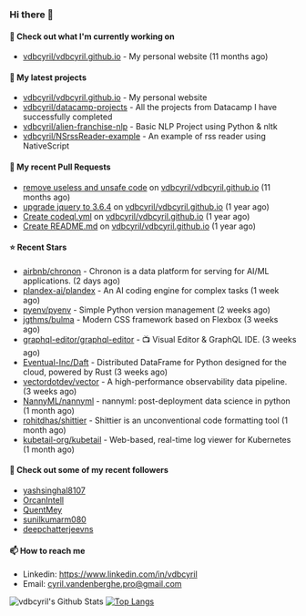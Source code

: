 ### Hi there 👋

#### 👷 Check out what I'm currently working on

- [vdbcyril/vdbcyril.github.io](https://github.com/vdbcyril/vdbcyril.github.io) - My personal website (11 months ago)

#### 🌱 My latest projects

- [vdbcyril/vdbcyril.github.io](https://github.com/vdbcyril/vdbcyril.github.io) - My personal website
- [vdbcyril/datacamp-projects](https://github.com/vdbcyril/datacamp-projects) - All the projects from Datacamp I have successfully completed
- [vdbcyril/alien-franchise-nlp](https://github.com/vdbcyril/alien-franchise-nlp) - Basic NLP Project using Python &amp; nltk
- [vdbcyril/NSrssReader-example](https://github.com/vdbcyril/NSrssReader-example) - An example of rss reader using NativeScript

#### 🔨 My recent Pull Requests

- [remove useless and unsafe code](https://github.com/vdbcyril/vdbcyril.github.io/pull/19) on [vdbcyril/vdbcyril.github.io](https://github.com/vdbcyril/vdbcyril.github.io) (11 months ago)
- [upgrade jquery to 3.6.4](https://github.com/vdbcyril/vdbcyril.github.io/pull/18) on [vdbcyril/vdbcyril.github.io](https://github.com/vdbcyril/vdbcyril.github.io) (1 year ago)
- [Create codeql.yml](https://github.com/vdbcyril/vdbcyril.github.io/pull/9) on [vdbcyril/vdbcyril.github.io](https://github.com/vdbcyril/vdbcyril.github.io) (1 year ago)
- [Create README.md](https://github.com/vdbcyril/vdbcyril.github.io/pull/8) on [vdbcyril/vdbcyril.github.io](https://github.com/vdbcyril/vdbcyril.github.io) (1 year ago)

#### ⭐ Recent Stars

- [airbnb/chronon](https://github.com/airbnb/chronon) - Chronon is a data platform for serving for AI/ML applications. (2 days ago)
- [plandex-ai/plandex](https://github.com/plandex-ai/plandex) - An AI coding engine for complex tasks (1 week ago)
- [pyenv/pyenv](https://github.com/pyenv/pyenv) - Simple Python version management (2 weeks ago)
- [jgthms/bulma](https://github.com/jgthms/bulma) - Modern CSS framework based on Flexbox (3 weeks ago)
- [graphql-editor/graphql-editor](https://github.com/graphql-editor/graphql-editor) - 📺 Visual Editor &amp; GraphQL IDE.  (3 weeks ago)
- [Eventual-Inc/Daft](https://github.com/Eventual-Inc/Daft) - Distributed DataFrame for Python designed for the cloud, powered by Rust (3 weeks ago)
- [vectordotdev/vector](https://github.com/vectordotdev/vector) - A high-performance observability data pipeline. (3 weeks ago)
- [NannyML/nannyml](https://github.com/NannyML/nannyml) - nannyml: post-deployment data science in python (1 month ago)
- [rohitdhas/shittier](https://github.com/rohitdhas/shittier) - Shittier is an unconventional code formatting tool (1 month ago)
- [kubetail-org/kubetail](https://github.com/kubetail-org/kubetail) - Web-based, real-time log viewer for Kubernetes (1 month ago)

#### 👯 Check out some of my recent followers

- [yashsinghal8107](https://github.com/yashsinghal8107)
- [OrcanIntell](https://github.com/OrcanIntell)
- [QuentMey](https://github.com/QuentMey)
- [sunilkumarm080](https://github.com/sunilkumarm080)
- [deepchatterjeevns](https://github.com/deepchatterjeevns)

#### 📫 How to reach me

- Linkedin: https://www.linkedin.com/in/vdbcyril
- Email: cyril.vandenberghe.pro@gmail.com

![vdbcyril's Github Stats](https://github-readme-stats.vercel.app/api?username=vdbcyril&show_icons=true&bg_color=00000000)
[![Top Langs](https://github-readme-stats.vercel.app/api/top-langs/?username=vdbcyril)](https://github.com/anuraghazra/github-readme-stats)